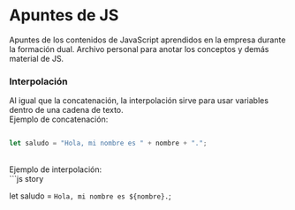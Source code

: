 # Apuntes de JS
Apuntes de los contenidos de JavaScript aprendidos en la empresa durante la formación dual. Archivo personal para anotar los conceptos y demás material de JS.<br>

### Interpolación
Al igual que la concatenación, la interpolación sirve para usar variables dentro de una cadena de texto.<br>
Ejemplo de concatenación:<br>
```js story

let saludo = "Hola, mi nombre es " + nombre + ".";

```
<br>
Ejemplo de interpolación:<br>
```js story

let saludo = `Hola, mi nombre es ${nombre}.`;

```
